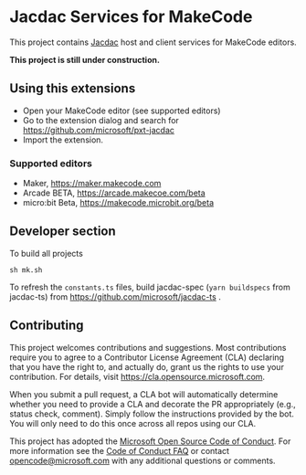 # Jacdac Services for MakeCode

This project contains [Jacdac](https://aka.ms/jacdac) host and client services for MakeCode editors.

**This project is still under construction.**

## Using this extensions

* Open your MakeCode editor (see supported editors)
* Go to the extension dialog and search for https://github.com/microsoft/pxt-jacdac
* Import the extension.

### Supported editors

* Maker, https://maker.makecode.com
* Arcade BETA, https://arcade.makecoe.com/beta
* micro:bit Beta, https://makecode.microbit.org/beta

## Developer section

To build all projects
```
sh mk.sh
```

To refresh the ``constants.ts`` files, build jacdac-spec (``yarn buildspecs`` from jacdac-ts) from https://github.com/microsoft/jacdac-ts .

## Contributing

This project welcomes contributions and suggestions.  Most contributions require you to agree to a
Contributor License Agreement (CLA) declaring that you have the right to, and actually do, grant us
the rights to use your contribution. For details, visit https://cla.opensource.microsoft.com.

When you submit a pull request, a CLA bot will automatically determine whether you need to provide
a CLA and decorate the PR appropriately (e.g., status check, comment). Simply follow the instructions
provided by the bot. You will only need to do this once across all repos using our CLA.

This project has adopted the [Microsoft Open Source Code of Conduct](https://opensource.microsoft.com/codeofconduct/).
For more information see the [Code of Conduct FAQ](https://opensource.microsoft.com/codeofconduct/faq/) or
contact [opencode@microsoft.com](mailto:opencode@microsoft.com) with any additional questions or comments.